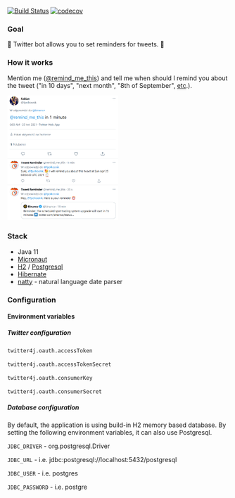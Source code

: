 [![Build Status](https://www.travis-ci.com/fabianpol/twitterremider.svg?branch=master)](https://www.travis-ci.com/fabianpol/twitterremider)
[![codecov](https://codecov.io/gh/fabianpol/twitterremider/branch/master/graph/badge.svg?token=uk35F1Zsln)](https://codecov.io/gh/fabianpol/twitterremider)

### Goal

🤖 Twitter bot allows you to set reminders for tweets. 🤖

### How it works

Mention me ([@remind_me_this]) and tell me when should I remind you about the tweet ("in 10 days",  "next month",  "8th of September", [etc].).

<img src="https://github.com/fabianpol/twitterremider/raw/improve-readme/assets/example.png" width="50%" />

### Stack
- Java 11
- [Micronaut](https://micronaut.io/)
- [H2](https://www.h2database.com/html/main.html) / [Postgresql](https://www.postgresql.org/)
- [Hibernate](https://hibernate.org/)
- [natty](http://natty.joestelmach.com/) - natural language date parser

### Configuration
#### Environment variables
##### Twitter configuration
`twitter4j.oauth.accessToken`

`twitter4j.oauth.accessTokenSecret`

`twitter4j.oauth.consumerKey`

`twitter4j.oauth.consumerSecret`

##### Database configuration
By default, the application is using build-in H2 memory based database.
By setting the following environment variables, it can also use Postgresql.

`JDBC_DRIVER` - org.postgresql.Driver

`JDBC_URL` - i.e. jdbc:postgresql://localhost:5432/postgresql

`JDBC_USER` - i.e. postgres

`JDBC_PASSWORD` - i.e. postgre

[@remind_me_this]: https://twitter.com/remind_me_this
[etc]: http://natty.joestelmach.com/doc.jsp
